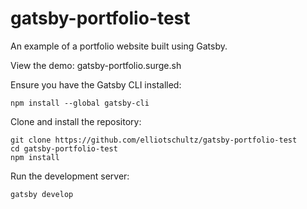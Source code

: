 # gatsby-portfolio-test
An example of a portfolio website built using Gatsby.

View the demo: gatsby-portfolio.surge.sh

Ensure you have the Gatsby CLI installed:
```
npm install --global gatsby-cli
```

Clone and install the repository:
```
git clone https://github.com/elliotschultz/gatsby-portfolio-test
cd gatsby-portfolio-test
npm install
```

Run the development server:
```
gatsby develop
```

